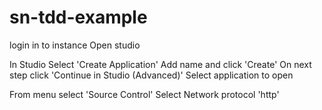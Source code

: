 # sn-tdd-example
login in to instance
Open studio

In Studio
  Select 'Create Application'
  Add name and click 'Create'
  On next step click 'Continue in Studio (Advanced)'
  Select application to open
  
  From menu select 'Source Control'
  Select Network protocol 'http'
  
